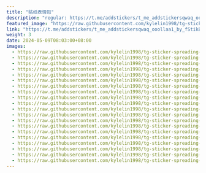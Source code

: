 ```yaml
---
title: "贴纸表情包"
description: "regular: https://t.me/addstickers/t_me_addstickersqwaq_ooollaa1_by_fStikBot_by_fStikBot"
featured_image: "https://raw.githubusercontent.com/kylelin1998/tg-sticker-spreading-worldwide-images/main/img/d147bb56-7928-4510-a698-28226875e42a.jpg"
link: "https://t.me/addstickers/t_me_addstickersqwaq_ooollaa1_by_fStikBot_by_fStikBot"
weight: 3
date: 2024-05-09T08:03:00+08:00
images:
  - https://raw.githubusercontent.com/kylelin1998/tg-sticker-spreading-worldwide-images/main/img/d147bb56-7928-4510-a698-28226875e42a.jpg
  - https://raw.githubusercontent.com/kylelin1998/tg-sticker-spreading-worldwide-images/main/img/fe6152f8-fff5-4d39-b303-d514be2e0bda.jpg
  - https://raw.githubusercontent.com/kylelin1998/tg-sticker-spreading-worldwide-images/main/img/33d7c613-eddc-450f-94d7-5ecb47bb7e31.jpg
  - https://raw.githubusercontent.com/kylelin1998/tg-sticker-spreading-worldwide-images/main/img/64f3dbaf-a9a4-4774-a763-361529e01394.jpg
  - https://raw.githubusercontent.com/kylelin1998/tg-sticker-spreading-worldwide-images/main/img/d4da0d87-13b5-41de-b68f-75ba91207bc1.jpg
  - https://raw.githubusercontent.com/kylelin1998/tg-sticker-spreading-worldwide-images/main/img/bfcdfc3e-361c-4262-a164-8f6c21c4b0bc.jpg
  - https://raw.githubusercontent.com/kylelin1998/tg-sticker-spreading-worldwide-images/main/img/603047a3-fe8b-427e-95e7-4d5e6641ef87.jpg
  - https://raw.githubusercontent.com/kylelin1998/tg-sticker-spreading-worldwide-images/main/img/721d6b8d-9a00-4075-81e8-836902cb2072.jpg
  - https://raw.githubusercontent.com/kylelin1998/tg-sticker-spreading-worldwide-images/main/img/a740db4f-81fa-4789-a4b5-5ba92cecec0a.jpg
  - https://raw.githubusercontent.com/kylelin1998/tg-sticker-spreading-worldwide-images/main/img/d9be5243-1524-4e6f-877e-21fb25aa6f05.jpg
  - https://raw.githubusercontent.com/kylelin1998/tg-sticker-spreading-worldwide-images/main/img/04b87453-8684-43ab-b0fe-128715566808.jpg
  - https://raw.githubusercontent.com/kylelin1998/tg-sticker-spreading-worldwide-images/main/img/ef660b44-692b-4c48-9636-5c9b7dc136f6.jpg
  - https://raw.githubusercontent.com/kylelin1998/tg-sticker-spreading-worldwide-images/main/img/0c011b40-cd6a-4bc7-a7a1-402327c87cd2.jpg
  - https://raw.githubusercontent.com/kylelin1998/tg-sticker-spreading-worldwide-images/main/img/f152faa5-6faa-4e93-8f37-fa251dccf098.jpg
  - https://raw.githubusercontent.com/kylelin1998/tg-sticker-spreading-worldwide-images/main/img/39bafd64-1b8e-45c6-ab4c-820d974548bc.jpg
  - https://raw.githubusercontent.com/kylelin1998/tg-sticker-spreading-worldwide-images/main/img/77416842-ad08-4484-873c-1914f1624573.jpg
  - https://raw.githubusercontent.com/kylelin1998/tg-sticker-spreading-worldwide-images/main/img/b7809793-bf1e-4007-8eab-f7ac7883109a.jpg
  - https://raw.githubusercontent.com/kylelin1998/tg-sticker-spreading-worldwide-images/main/img/b78fe713-99e6-4daa-a92d-0545b6fee67d.jpg
  - https://raw.githubusercontent.com/kylelin1998/tg-sticker-spreading-worldwide-images/main/img/59f278f1-3f3f-48e7-8227-c7bec0d8483b.jpg
  - https://raw.githubusercontent.com/kylelin1998/tg-sticker-spreading-worldwide-images/main/img/a847d761-816d-402a-b7a2-8d1447ab3869.jpg
---
```

